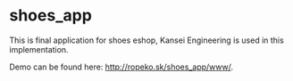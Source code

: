 shoes_app
=========

This is final application for shoes eshop, Kansei Engineering is used in this implementation. 

Demo can be found here: http://ropeko.sk/shoes_app/www/.




